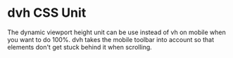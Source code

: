 # dvh CSS Unit

The dynamic viewport height unit can be use instead of vh on mobile when you want to do 100%. dvh takes the mobile toolbar into account so that elements don't get stuck behind it when scrolling. 
